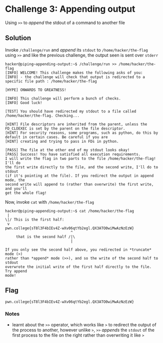 # Challenge 3: Appending output
Using `>>` to _append_ the stdout of a command to another file
## Solution
Invoke `/challenge/run` and _append_ its `stdout` to `/home/hacker/the-flag` using `>>` and like the previous challenge, the output seen is sent over `stderr`
```
hacker@piping~appending-output:~$ /challenge/run >> /home/hacker/the-flag
[INFO] WELCOME! This challenge makes the following asks of you:
[INFO] - the challenge will check that output is redirected to a specific file path : /home/hacker/the-flag

[HYPE] ONWARDS TO GREATNESS!

[INFO] This challenge will perform a bunch of checks.
[INFO] Good luck!

[TEST] You should have redirected my stdout to a file called /home/hacker/the-flag. Checking...

[HINT] File descriptors are inherited from the parent, unless the FD_CLOEXEC is set by the parent on the file descriptor.
[HINT] For security reasons, some programs, such as python, do this by default in certain cases. Be careful if you are
[HINT] creating and trying to pass in FDs in python.

[PASS] The file at the other end of my stdout looks okay!
[PASS] Success! You have satisfied all execution requirements.
I will write the flag in two parts to the file /home/hacker/the-flag! I'll do
the first write directly to the file, and the second write, I'll do to stdout
(if it's pointing at the file). If you redirect the output in append mode, the
second write will append to (rather than overwrite) the first write, and you'll
get the whole flag!
```
Now, invoke `cat` with `/home/hacker/the-flag`
```
hacker@piping~appending-output:~$ cat /home/hacker/the-flag
 |
\|/ This is the first half:
 v
pwn.college{sT8l3F4bIEv4Z-wXv06qtYb2egl.QX3ATO0wiMwAzNzEzW}
                              ^
     that is the second half /|\
                              |

If you only see the second half above, you redirected in *truncate* mode (>)
rather than *append* mode (>>), and so the write of the second half to stdout
overwrote the initial write of the first half directly to the file. Try append
mode!
```

## Flag
`pwn.college{sT8l3F4bIEv4Z-wXv06qtYb2egl.QX3ATO0wiMwAzNzEzW}`
### Notes
- learnt about the `>>` operator, which works like `>` to redirect the output of the process to another, however unlike `>`, `>>` _appends_ the `stdout` of the first process to the file on the right rather than overwriting it like `>`